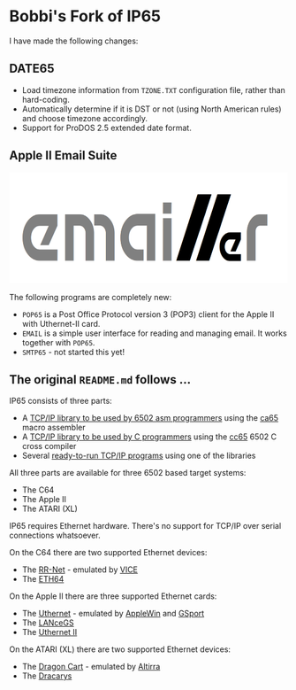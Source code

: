 # Bobbi's Fork of IP65

I have made the following changes:

## DATE65

 - Load timezone information from `TZONE.TXT` configuration file, rather than hard-coding.
 - Automatically determine if it is DST or not (using North American rules) and choose timezone accordingly.
 - Support for ProDOS 2.5 extended date format.

## Apple II Email Suite

<p align="center"><img src="apps/emailler-logo.png" alt="emai//er-logo" height="200px"></p>

The following programs are completely new:

 - `POP65` is a Post Office Protocol version 3 (POP3) client for the Apple II with Uthernet-II card.
 - `EMAIL` is a simple user interface for reading and managing email.  It works together with `POP65`.
 - `SMTP65` - not started this yet!

## The original `README.md` follows ...

IP65 consists of three parts:
- A [TCP/IP library to be used by 6502 asm programmers](https://github.com/cc65/ip65/wiki/Library-for-asm-programs) using the [ca65](https://cc65.github.io/doc/ca65.html) macro assembler
- A [TCP/IP library to be used by C programmers](https://github.com/cc65/ip65/wiki/Library-for-C-programs) using the [cc65](https://cc65.github.io/doc/cc65.html) 6502 C cross compiler
- Several [ready-to-run TCP/IP programs](https://github.com/cc65/ip65/wiki/Ready-to-run-TCP_IP-programs) using one of the libraries

All three parts are available for three 6502 based target systems:
- The C64
- The Apple II
- The ATARI (XL)

IP65 requires Ethernet hardware. There's no support for TCP/IP over serial connections whatsoever.

On the C64 there are two supported Ethernet devices:
- The [RR-Net](http://wiki.icomp.de/wiki/RR-Net) - emulated by [VICE](http://vice-emu.sourceforge.net/)
- The [ETH64](https://www.ide64.org/eth64.html)

On the Apple II there are three supported Ethernet cards:
- The [Uthernet](https://web.archive.org/web/20150323031638/http://a2retrosystems.com/products.htm) - emulated by [AppleWin](https://github.com/AppleWin/AppleWin) and [GSport](https://david-schmidt.github.io/gsport/)
- The [LANceGS](https://web.archive.org/web/20010331001718/http://lancegs.a2central.com:80/)
- The [Uthernet II](http://a2retrosystems.com/products.htm)

On the ATARI (XL) there are two supported Ethernet devices:
- The [Dragon Cart](https://www.atari8ethernet.com/) - emulated by [Altirra](http://www.virtualdub.org/altirra.html)
- The [Dracarys](https://atariage.com/forums/topic/287376-preannouncement-dragon-cart-ii/)
